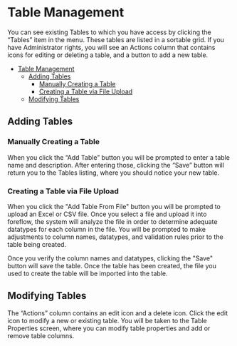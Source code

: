 # Table Management

You can see existing Tables to which you have access by clicking the “Tables” item in the menu.  These tables are listed in a sortable grid.  If you have Administrator rights, you will see an Actions column that contains icons for editing or deleting a table, and a button to add a new table.

- [Table Management](#table-management)
  - [Adding Tables](#adding-tables)
    - [Manually Creating a Table](#manually-creating-a-table)
    - [Creating a Table via File Upload](#creating-a-table-via-file-upload)
  - [Modifying Tables](#modifying-tables)

<a name="adding-tables"></a>

## Adding Tables

### Manually Creating a Table

When you click the “Add Table” button you will be prompted to enter a table name and description.  After entering those, clicking the “Save” button will return you to the Tables listing, where you should notice your new table.

### Creating a Table via File Upload

When you click the "Add Table From File" button you will be prompted to upload an Excel or CSV file.  Once you select a file and upload it into foreflow, the system will analyze the file in order to determine adequate datatypes for each column in the file.  You will be prompted to make adjustments to column names, datatypes, and validation rules prior to the table being created.

Once you verify the column names and datatypes, clicking the "Save" button will save the table.  Once the table has been created, the file you used to create the table will be imported into the table.

<a name="modifying-tables"></a>

## Modifying Tables

The “Actions” column contains an edit icon and a delete icon.  Click the edit icon to modify a new or existing table.  You will be taken to the Table Properties screen, where you can modify table properties and add or remove table columns.
